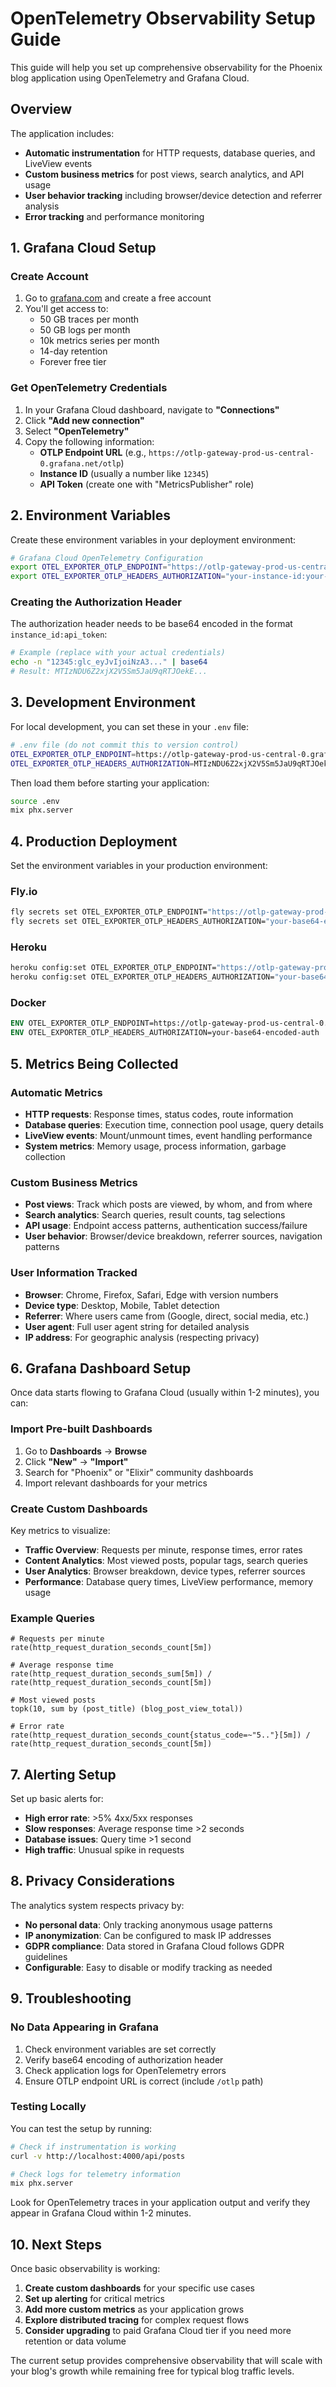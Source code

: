 # OpenTelemetry Observability Setup Guide

This guide will help you set up comprehensive observability for the Phoenix blog application using OpenTelemetry and Grafana Cloud.

## Overview

The application includes:
- **Automatic instrumentation** for HTTP requests, database queries, and LiveView events
- **Custom business metrics** for post views, search analytics, and API usage
- **User behavior tracking** including browser/device detection and referrer analysis
- **Error tracking** and performance monitoring

## 1. Grafana Cloud Setup

### Create Account
1. Go to [grafana.com](https://grafana.com) and create a free account
2. You'll get access to:
   - 50 GB traces per month
   - 50 GB logs per month  
   - 10k metrics series per month
   - 14-day retention
   - Forever free tier

### Get OpenTelemetry Credentials
1. In your Grafana Cloud dashboard, navigate to **"Connections"**
2. Click **"Add new connection"** 
3. Select **"OpenTelemetry"**
4. Copy the following information:
   - **OTLP Endpoint URL** (e.g., `https://otlp-gateway-prod-us-central-0.grafana.net/otlp`)
   - **Instance ID** (usually a number like `12345`)
   - **API Token** (create one with "MetricsPublisher" role)

## 2. Environment Variables

Create these environment variables in your deployment environment:

```bash
# Grafana Cloud OpenTelemetry Configuration
export OTEL_EXPORTER_OTLP_ENDPOINT="https://otlp-gateway-prod-us-central-0.grafana.net/otlp"
export OTEL_EXPORTER_OTLP_HEADERS_AUTHORIZATION="your-instance-id:your-api-token-base64-encoded"
```

### Creating the Authorization Header
The authorization header needs to be base64 encoded in the format `instance_id:api_token`:

```bash
# Example (replace with your actual credentials)
echo -n "12345:glc_eyJvIjoiNzA3..." | base64
# Result: MTIzNDU6Z2xjX2V5Sm5JaU9qRTJOekE...
```

## 3. Development Environment

For local development, you can set these in your `.env` file:

```bash
# .env file (do not commit this to version control)
OTEL_EXPORTER_OTLP_ENDPOINT=https://otlp-gateway-prod-us-central-0.grafana.net/otlp
OTEL_EXPORTER_OTLP_HEADERS_AUTHORIZATION=MTIzNDU6Z2xjX2V5Sm5JaU9qRTJOekE...
```

Then load them before starting your application:
```bash
source .env
mix phx.server
```

## 4. Production Deployment

Set the environment variables in your production environment:

### Fly.io
```bash
fly secrets set OTEL_EXPORTER_OTLP_ENDPOINT="https://otlp-gateway-prod-us-central-0.grafana.net/otlp"
fly secrets set OTEL_EXPORTER_OTLP_HEADERS_AUTHORIZATION="your-base64-encoded-auth"
```

### Heroku
```bash
heroku config:set OTEL_EXPORTER_OTLP_ENDPOINT="https://otlp-gateway-prod-us-central-0.grafana.net/otlp"
heroku config:set OTEL_EXPORTER_OTLP_HEADERS_AUTHORIZATION="your-base64-encoded-auth"
```

### Docker
```dockerfile
ENV OTEL_EXPORTER_OTLP_ENDPOINT=https://otlp-gateway-prod-us-central-0.grafana.net/otlp
ENV OTEL_EXPORTER_OTLP_HEADERS_AUTHORIZATION=your-base64-encoded-auth
```

## 5. Metrics Being Collected

### Automatic Metrics
- **HTTP requests**: Response times, status codes, route information
- **Database queries**: Execution time, connection pool usage, query details
- **LiveView events**: Mount/unmount times, event handling performance
- **System metrics**: Memory usage, process information, garbage collection

### Custom Business Metrics
- **Post views**: Track which posts are viewed, by whom, and from where
- **Search analytics**: Search queries, result counts, tag selections
- **API usage**: Endpoint access patterns, authentication success/failure
- **User behavior**: Browser/device breakdown, referrer sources, navigation patterns

### User Information Tracked
- **Browser**: Chrome, Firefox, Safari, Edge with version numbers
- **Device type**: Desktop, Mobile, Tablet detection
- **Referrer**: Where users came from (Google, direct, social media, etc.)
- **User agent**: Full user agent string for detailed analysis
- **IP address**: For geographic analysis (respecting privacy)

## 6. Grafana Dashboard Setup

Once data starts flowing to Grafana Cloud (usually within 1-2 minutes), you can:

### Import Pre-built Dashboards
1. Go to **Dashboards** → **Browse**
2. Click **"New"** → **"Import"**
3. Search for "Phoenix" or "Elixir" community dashboards
4. Import relevant dashboards for your metrics

### Create Custom Dashboards
Key metrics to visualize:
- **Traffic Overview**: Requests per minute, response times, error rates
- **Content Analytics**: Most viewed posts, popular tags, search queries
- **User Analytics**: Browser breakdown, device types, referrer sources
- **Performance**: Database query times, LiveView performance, memory usage

### Example Queries
```promql
# Requests per minute
rate(http_request_duration_seconds_count[5m])

# Average response time
rate(http_request_duration_seconds_sum[5m]) / rate(http_request_duration_seconds_count[5m])

# Most viewed posts
topk(10, sum by (post_title) (blog_post_view_total))

# Error rate
rate(http_request_duration_seconds_count{status_code=~"5.."}[5m]) / rate(http_request_duration_seconds_count[5m])
```

## 7. Alerting Setup

Set up basic alerts for:
- **High error rate**: >5% 4xx/5xx responses
- **Slow responses**: Average response time >2 seconds
- **Database issues**: Query time >1 second
- **High traffic**: Unusual spike in requests

## 8. Privacy Considerations

The analytics system respects privacy by:
- **No personal data**: Only tracking anonymous usage patterns
- **IP anonymization**: Can be configured to mask IP addresses
- **GDPR compliance**: Data stored in Grafana Cloud follows GDPR guidelines
- **Configurable**: Easy to disable or modify tracking as needed

## 9. Troubleshooting

### No Data Appearing in Grafana
1. Check environment variables are set correctly
2. Verify base64 encoding of authorization header
3. Check application logs for OpenTelemetry errors
4. Ensure OTLP endpoint URL is correct (include `/otlp` path)

### Testing Locally
You can test the setup by running:
```bash
# Check if instrumentation is working
curl -v http://localhost:4000/api/posts

# Check logs for telemetry information
mix phx.server
```

Look for OpenTelemetry traces in your application output and verify they appear in Grafana Cloud within 1-2 minutes.

## 10. Next Steps

Once basic observability is working:
1. **Create custom dashboards** for your specific use cases
2. **Set up alerting** for critical metrics
3. **Add more custom metrics** as your application grows
4. **Explore distributed tracing** for complex request flows
5. **Consider upgrading** to paid Grafana Cloud tier if you need more retention or data volume

The current setup provides comprehensive observability that will scale with your blog's growth while remaining free for typical blog traffic levels.